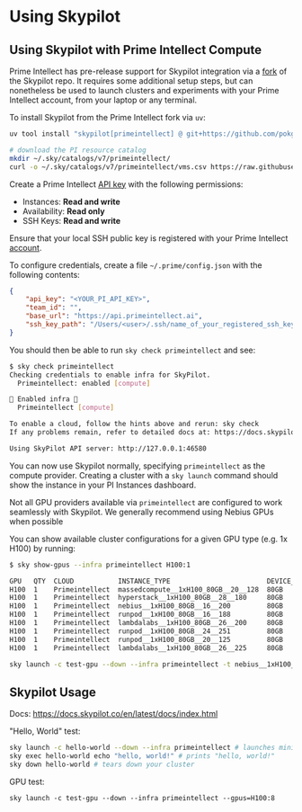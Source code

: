 # Using Skypilot


## Using Skypilot with Prime Intellect Compute

Prime Intellect has pre-release support for Skypilot integration via a [fork](https://github.com/skypilot-org/skypilot/pull/5923) of the Skypilot repo. It requires some additional setup steps, but can nonetheless be used to launch clusters and experiments with your Prime Intellect account, from your laptop or any terminal. 

To install Skypilot from the Prime Intellect fork via `uv`:
```bash
uv tool install "skypilot[primeintellect] @ git+https://github.com/pokgak/skypilot.git@add-primeintellect-support"

# download the PI resource catalog 
mkdir ~/.sky/catalogs/v7/primeintellect/
curl -o ~/.sky/catalogs/v7/primeintellect/vms.csv https://raw.githubusercontent.com/pokgak/skypilot-catalog/refs/heads/add-primeintellect-catalog/catalogs/v7/primeintellect/vms.csv
```
Create a Prime Intellect [API key](https://app.primeintellect.ai/dashboard/tokens) with the following permissions:
- Instances: **Read and write**
- Availability: **Read only**
- SSH Keys: **Read and write**

Ensure that your local SSH public key is registered with your Prime Intellect [account](https://app.primeintellect.ai/dashboard/profile).

To configure credentials, create a file `~/.prime/config.json` with the following contents:
```json
{
    "api_key": "<YOUR_PI_API_KEY>",
    "team_id": "",
    "base_url": "https://api.primeintellect.ai",
    "ssh_key_path": "/Users/<user>/.ssh/name_of_your_registered_ssh_key_ed25519"
}
```
You should then be able to run `sky check primeintellect` and see:
```bash
$ sky check primeintellect
Checking credentials to enable infra for SkyPilot.
  Primeintellect: enabled [compute]

🎉 Enabled infra 🎉
  Primeintellect [compute]

To enable a cloud, follow the hints above and rerun: sky check
If any problems remain, refer to detailed docs at: https://docs.skypilot.co/en/latest/getting-started/installation.html

Using SkyPilot API server: http://127.0.0.1:46580
```

You can now use Skypilot normally, specifying `primeintellect` as the compute provider. Creating a cluster with a `sky launch` command should show the instance in your PI Instances dashboard.

Not all GPU providers available via `primeintellect` are configured to work seamlessly with Skypilot. We generally recommend using Nebius GPUs when possible

You can show available cluster configurations for a given GPU type (e.g. 1x H100) by running:
```bash
$ sky show-gpus --infra primeintellect H100:1

GPU   QTY  CLOUD           INSTANCE_TYPE                        DEVICE_MEM  vCPUs  HOST_MEM  HOURLY_PRICE  HOURLY_SPOT_PRICE  REGION             
H100  1    Primeintellect  massedcompute__1xH100_80GB__20__128  80GB        20     128GB     $ 1.890       $ 99999999.000     US - us-central-3  
H100  1    Primeintellect  hyperstack__1xH100_80GB__28__180     80GB        28     180GB     $ 1.900       $ 99999999.000     CA - CANADA-1      
H100  1    Primeintellect  nebius__1xH100_80GB__16__200         80GB        16     200GB     $ 2.118       $ 99999999.000     FI - eu-north1     
H100  1    Primeintellect  runpod__1xH100_80GB__16__188         80GB        16     188GB     $ 2.207       $ 99999999.000     UNSPECIFIED        
H100  1    Primeintellect  lambdalabs__1xH100_80GB__26__200     80GB        26     200GB     $ 2.490       $ 99999999.000     US - us-west-3     
H100  1    Primeintellect  runpod__1xH100_80GB__24__251         80GB        24     251GB     $ 2.707       $ 99999999.000     UNSPECIFIED        
H100  1    Primeintellect  runpod__1xH100_80GB__20__125         80GB        20     125GB     $ 3.007       $ 99999999.000     UNSPECIFIED        
H100  1    Primeintellect  lambdalabs__1xH100_80GB__26__225     80GB        26     225GB     $ 3.290       $ 99999999.000     US - us-south-2 
```

```bash
sky launch -c test-gpu --down --infra primeintellect -t nebius__1xH100_80GB__16__200
```

## Skypilot Usage

Docs: https://docs.skypilot.co/en/latest/docs/index.html


"Hello, World" test:
```bash
sky launch -c hello-world --down --infra primeintellect # launches minimal CPU cluster
sky exec hello-world echo "hello, world!" # prints "hello, world!"
sky down hello-world # tears down your cluster
```

GPU test:
```
sky launch -c test-gpu --down --infra primeintellect --gpus=H100:8
